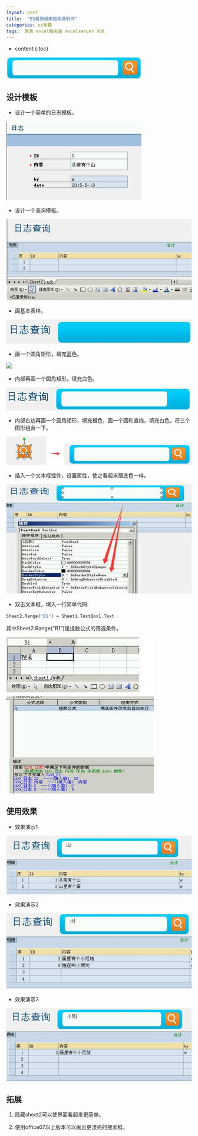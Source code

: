 ```yaml
---
layout: post
title:  "ES最简模糊搜索框制作"
categories: es秘籍
tags:  聚表 excel服务器 excelserver VBA
---
```


* content
{:toc}

![](/img/ess11-1.jpg)

## 设计模板
* 设计一个简单的日志模板。
 
![](/img/ess11-2.jpg)

* 设计一个查询模板。

![](/img/ess11-3.jpg)

* 画基本表样。
 
![](/img/ess11-4.jpg)

* 画一个圆角矩形，填充蓝色。
 
![](/img/ess11-5.jpg)

* 内部再画一个圆角矩形，填充白色。
 
![](/img/ess11-6.jpg)

* 内部右边再画一个圆角矩形，填充橙色，画一个圆和直线，填充白色，将三个图形组合一下。
        
![](/img/ess11-7.jpg)

* 插入一个文本框控件，设置属性，使之看起来跟底色一样。

![](/img/ess11-8.jpg)

* 双击文本框，填入一行简单代码: 

```vb
Sheet2.Range("B1") = Sheet1.TextBox1.Text
```

其中Sheet2.Range("B1")是提数公式的筛选条件。
 
![](/img/ess11-9.jpg)

## 使用效果
* 效果演示1
 
![](/img/ess11-10.jpg)

* 效果演示2
 
![](/img/ess11-11.jpg)

* 效果演示3
 
![](/img/ess11-12.jpg)

## 拓展
1. 隐藏sheet2可以使界面看起来更简单。

2. 使用office07以上版本可以画出更漂亮的搜索框。
